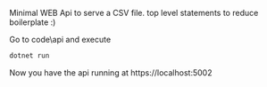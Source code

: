 Minimal WEB Api to serve a CSV file.
top level statements to reduce boilerplate :)

Go to code\api and execute
```sh
dotnet run
```

Now you have the api running at https://localhost:5002